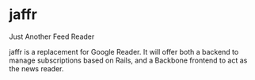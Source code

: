 jaffr
=====

Just Another Feed Reader

jaffr is a replacement for Google Reader.  It will offer both a backend to manage subscriptions based on Rails, and a Backbone
frontend to act as the news reader.
